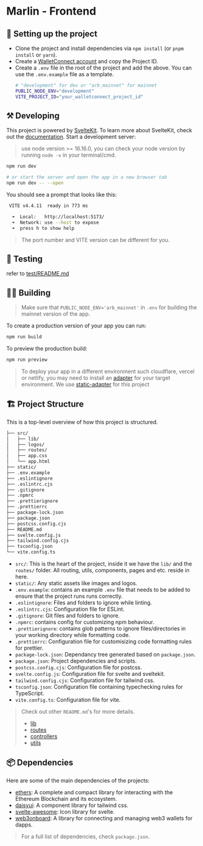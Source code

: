 # Marlin - Frontend

## 📝 Setting up the project

- Clone the project and install dependencies via `npm install` (or `pnpm install` or `yarn`).
- Create a [WalletConnect account](https://cloud.walletconnect.com) and copy the Project ID.
- Create a `.env` file in the root of the project and add the above. You can use the `.env.example` file as a template.
  ```sh
  # "development" for dev or "arb_mainnet" for mainnet
  PUBLIC_NODE_ENV="development"
  VITE_PROJECT_ID="your_walletconnect_project_id"
  ```

## ⚒️ Developing

This project is powered by [SvelteKit](https://kit.svelte.dev/). To learn more about SvelteKit, check out the [documentation](https://kit.svelte.dev/docs).
Start a development server:

> use node version >= 16.16.0, you can check your node version by running `node -v` in your terminal/cmd.

```bash
npm run dev

# or start the server and open the app in a new browser tab
npm run dev -- --open
```

You should see a prompt that looks like this:

```bash
 VITE v4.4.11  ready in 773 ms

  ➜  Local:   http://localhost:5173/
  ➜  Network: use --host to expose
  ➜  press h to show help
```

> The port number and VITE version can be different for you.

## 🧪 Testing

refer to [test/README.md](test/README.md)

## 🧑‍💻 Building

> Make sure that `PUBLIC_NODE_ENV='arb_mainnet'` in `.env` for building the mainnet version of the app.

To create a production version of your app you can run:

```bash
npm run build
```

To preview the production build:

```bash
npm run preview
```

> To deploy your app in a different environment such cloudflare, vercel or netlify, you may need to install an [adapter](https://kit.svelte.dev/docs/adapters) for your target environment. We use [static-adapter](https://kit.svelte.dev/docs/adapter-static) for this project

## 🏗️ Project Structure

This is a top-level overview of how this project is structured.

```bash
├── src/
│   ├── lib/
│   ├── logos/
│   ├── routes/
│   ├── app.css
│   └── app.html
├── static/
├── .env.example
├── .eslintignore
├── .eslintrc.cjs
├── .gitignore
├── .npmrc
├── .prettierignore
├── .prettierrc
├── package-lock.json
├── package.json
├── postcss.config.cjs
├── README.md
├── svelte.config.js
├── tailwind.config.cjs
├── tsconfig.json
└── vite.config.ts
```

- `src/`: This is the heart of the project, inside it we have the `lib/` and the `routes/` folder. All routing, utils, components, pages and etc. reside in here.
- `static/`: Any static assets like images and logos.
- `.env.example`: contains an example `.env` file that needs to be added to ensure that the project runs runs correctly.
- `.eslintignore`: Files and folders to ignore while linting.
- `.eslintrc.cjs`: Configuration file for ESLint.
- `.gitignore`: Git files and folders to ignore.
- `.npmrc`: contains config for customizing npm behaviour.
- `.prettierignore`: contains glob patterns to ignore files/directories in your working directory while formatting code.
- `.prettierrc`: Configuration file for customisizing code formatting rules for prettier.
- `package-lock.json`: Dependancy tree generated based on `package.json`.
- `package.json`: Project dependencies and scripts.
- `postcss.config.cjs`: Configuration file for postcss.
- `svelte.config.js`: Configuration file for svelte and sveltekit.
- `tailwind.config.cjs`: Configuration file for tailwind css.
- `tsconfig.json`: Configuration file containing typechecking rules for TypeScript.
- `vite.config.ts`: Configuration file for vite.

> Check out other `README.md`'s for more details.
>
> - [lib](/src/lib/README.md)
> - [routes](/src/routes/README.md)
> - [controllers](/src/lib/controllers/README.md)
> - [utils](/src/lib/utils/README.md)

## 📦 Dependencies

Here are some of the main dependencies of the projects:

- [ethers](https://docs.ethers.org/v6/): A complete and compact library for interacting with the Ethereum Blockchain and its ecosystem.
- [daisyui](https://daisyui.com/docs/install/): A component library for tailwind css.
- [svelte-awesome](https://docs.robbrazier.com/svelte-awesome/icons): Icon library for svelte.
- [web3onboard](https://onboard.blocknative.com/docs/overview/introduction): A library for connecting and managing web3 wallets for dapps.

> For a full list of dependencies, check `package.json`.
